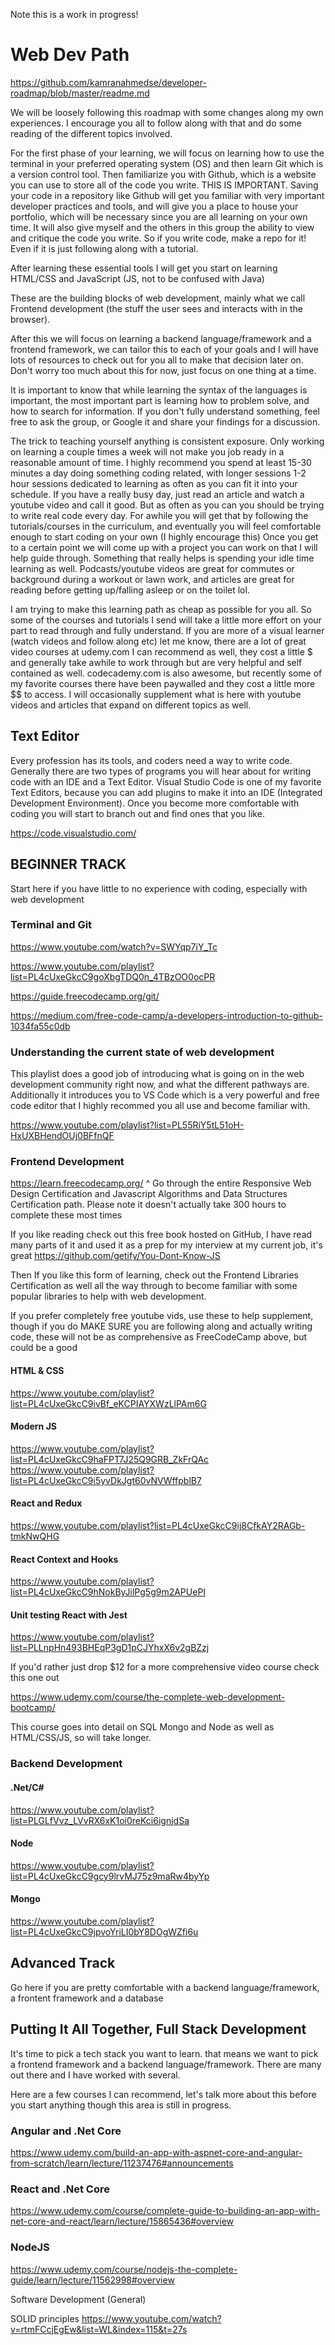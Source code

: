 Note this is a work in progress!


# Web Dev Path


https://github.com/kamranahmedse/developer-roadmap/blob/master/readme.md


We will be loosely following this roadmap with some changes along my own experiences. I encourage you all to follow along with that and do some reading of the different topics involved.


For the first phase of your learning, we will focus on learning how to use the terminal in your preferred operating system (OS) and then learn Git which is a version control tool. Then familiarize you with Github, which is a website you can use to store all of the code you write. THIS IS IMPORTANT. Saving your code in a repository like Github will get you familiar with very important developer practices and tools, and will give you a place to house your portfolio, which will be necessary since you are all learning on your own time. It will also give myself and the others in this group the ability to view and critique the code you write. So if you write code, make a repo for it! Even if it is just following along with a tutorial.


After learning these essential tools I will get you start on learning HTML/CSS and JavaScript (JS, not to be confused with Java)


These are the building blocks of web development, mainly what we call Frontend development (the stuff the user sees and interacts with in the browser).


After this we will focus on learning a backend language/framework and a frontend framework, we can tailor this to each of your goals and I will have lots of resources to check out for you all to make that decision later on. Don't worry too much about this for now, just focus on one thing at a time.


It is important to know that while learning the syntax of the languages is important, the most important part is learning how to problem solve, and how to search for information. If you don't fully understand something, feel free to ask the group, or Google it and share your findings for a discussion. 


The trick to teaching yourself anything is consistent exposure. Only working on learning a couple times a week will not make you job ready in a reasonable amount of time. I highly recommend you spend at least 15-30 minutes a day doing something coding related, with longer sessions 1-2 hour sessions dedicated to learning as often as you can fit it into your schedule. If you have a really busy day, just read an article and watch a youtube video and call it good. But as often as you can you should be trying to write real code every day. For awhile you will get that by following the tutorials/courses in the curriculum, and eventually you will feel comfortable enough to start coding on your own (I highly encourage this) Once you get to a certain point we will come up with a project you can work on that I will help guide through. Something that really helps is spending your idle time learning as well. Podcasts/youtube videos are great for commutes or background during a workout or lawn work, and articles are great for reading before getting up/falling asleep or on the toilet lol.


I am trying to make this learning path as cheap as possible for you all. So some of the courses and tutorials I send will take a little more effort on your part to read through and fully understand. If you are more of a visual learner (watch videos and follow along etc) let me know, there are a lot of great video courses at udemy.com I can recommend as well, they cost a little $ and generally take awhile to work through but are very helpful and self contained as well. codecademy.com is also awesome, but recently some of my favorite courses there have been paywalled and they cost a little more $$ to access. I will occasionally supplement what is here with youtube videos and articles that expand on different topics as well.


## Text Editor


Every profession has its tools, and coders need a way to write code. Generally there are two types of programs you will hear about for writing code with an IDE and a Text Editor. Visual Studio Code is one of my favorite Text Editors, because you can add plugins to make it into an IDE (Integrated Development Environment). Once you become more comfortable with coding you will start to branch out and find ones that you like.


https://code.visualstudio.com/


## BEGINNER TRACK 

Start here if you have little to no experience with coding, especially with web development


### Terminal and Git


https://www.youtube.com/watch?v=SWYqp7iY_Tc

https://www.youtube.com/playlist?list=PL4cUxeGkcC9goXbgTDQ0n_4TBzOO0ocPR

https://guide.freecodecamp.org/git/

https://medium.com/free-code-camp/a-developers-introduction-to-github-1034fa55c0db

### Understanding the current state of web development

This playlist does a good job of introducing what is going on in the web development community right now, and what the different pathways are. Additionally it introduces you to VS Code which is a very powerful and free code editor that I highly recommed you all use and become familiar with.

https://www.youtube.com/playlist?list=PL55RiY5tL51oH-HxUXBHendOUj0BFfnQF

### Frontend Development

https://learn.freecodecamp.org/
^ Go through the entire Responsive Web Design Certification and Javascript Algorithms and Data Structures Certification path. Please note it doesn't actually take 300 hours to complete these most times

If you like reading check out this free book hosted on GitHub, I have read many parts of it and used it as a prep for my interview at my current job, it's great https://github.com/getify/You-Dont-Know-JS

Then If you like this form of learning, check out the Frontend Libraries Certification as well all the way through to become familiar with some popular libraries to help with web development.

If you prefer completely free youtube vids, use these to help supplement, though if you do MAKE SURE you are following along and actually writing code, these will not be as comprehensive as FreeCodeCamp above, but could be a good 

#### HTML & CSS

https://www.youtube.com/playlist?list=PL4cUxeGkcC9ivBf_eKCPIAYXWzLlPAm6G

#### Modern JS

https://www.youtube.com/playlist?list=PL4cUxeGkcC9haFPT7J25Q9GRB_ZkFrQAc
https://www.youtube.com/playlist?list=PL4cUxeGkcC9i5yvDkJgt60vNVWffpblB7

#### React and Redux

https://www.youtube.com/playlist?list=PL4cUxeGkcC9ij8CfkAY2RAGb-tmkNwQHG

#### React Context and Hooks

https://www.youtube.com/playlist?list=PL4cUxeGkcC9hNokByJilPg5g9m2APUePI

#### Unit testing React with Jest

https://www.youtube.com/playlist?list=PLLnpHn493BHEqP3gD1pCJYhxX6v2gBZzj

If you'd rather just drop $12 for a more comprehensive video course check this one out

https://www.udemy.com/course/the-complete-web-development-bootcamp/

This course goes into detail on SQL Mongo and Node as well as HTML/CSS/JS, so will take longer.

### Backend Development

#### .Net/C#

https://www.youtube.com/playlist?list=PLGLfVvz_LVvRX6xK1oi0reKci6ignjdSa

#### Node

https://www.youtube.com/playlist?list=PL4cUxeGkcC9gcy9lrvMJ75z9maRw4byYp

#### Mongo

https://www.youtube.com/playlist?list=PL4cUxeGkcC9jpvoYriLI0bY8DOgWZfi6u

## Advanced Track

Go here if you are pretty comfortable with a backend language/framework, a frontent framework and a database

## Putting It All Together, Full Stack Development

It's time to pick a tech stack you want to learn. that means we want to pick a frontend framework and a backend language/framework. There are many out there and I have worked with several.

Here are a few courses I can recommend, let's talk more about this before you start anything though this area is still in progress.

### Angular and .Net Core

https://www.udemy.com/build-an-app-with-aspnet-core-and-angular-from-scratch/learn/lecture/11237476#announcements


### React and .Net Core

https://www.udemy.com/course/complete-guide-to-building-an-app-with-net-core-and-react/learn/lecture/15865436#overview


### NodeJS

https://www.udemy.com/course/nodejs-the-complete-guide/learn/lecture/11562998#overview


Software Development (General)


SOLID principles
https://www.youtube.com/watch?v=rtmFCcjEgEw&list=WL&index=115&t=27s
